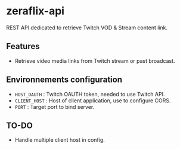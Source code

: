 # zeraflix-api
REST API dedicated to retrieve Twitch VOD & Stream content link.

## Features
- Retrieve video media links from Twitch stream or past broadcast. 

## Environnements configuration
- `HOST_OAUTH` : Twitch OAUTH token, needed to use Twitch API.
- `CLIENT_HOST` : Host of client application, use to configure CORS. 
- `PORT` : Target port to bind server.

## TO-DO
- Handle multiple client host in config.
